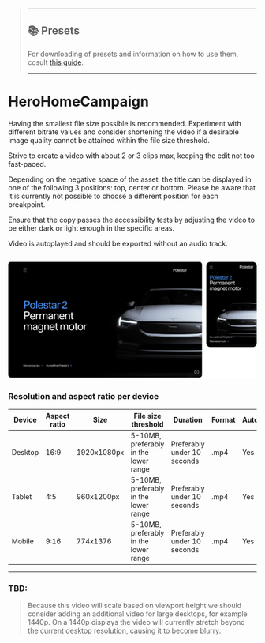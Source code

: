 > ---
> 
> ## 📚 Presets
> 
> For downloading of presets and information on how to use them, cosult [this guide](/docs/guides/presets/README.md).
> 
> ---

# HeroHomeCampaign

Having the smallest file size possible is recommended. Experiment with different bitrate values and consider shortening the video if a desirable image quality cannot be attained within the file size threshold.

Strive to create a video with about 2 or 3 clips max, keeping the edit not too fast-paced.

Depending on the negative space of the asset, the title can be displayed in one of the following 3 positions: top, center or bottom. Please be aware that it is currently not possible to choose a different position for each breakpoint.

Ensure that the copy passes the accessibility tests by adjusting the video to be either dark or light enough in the specific areas.

Video is autoplayed and should be exported without an audio track.

![section image](./image.png)
---

<!--
HeroHomeCampaign
Storybook: http://localhost:6006/?path=/story/organisms-herohomecampaign--default-story
-->

### Resolution and aspect ratio per device

| Device  | Aspect ratio | Size        | File size threshold                   | Duration                    | Format | Autoplay | Audio |
| ------- | ------------ | ----------- | ------------------------------------- | --------------------------- | ------ | -------- | ----- |
| Desktop | 16:9         | 1920x1080px | 5-10MB, preferably in the lower range | Preferably under 10 seconds | .mp4   | Yes      | No    |
| Tablet  | 4:5          | 960x1200px  | 5-10MB, preferably in the lower range | Preferably under 10 seconds | .mp4   | Yes      | No    |
| Mobile  | 9:16         | 774x1376    | 5-10MB, preferably in the lower range | Preferably under 10 seconds | .mp4   | Yes      | No    |

---

### TBD:

> Because this video will scale based on viewport height we should consider adding an additional video for large desktops,
> for example 1440p. On a 1440p displays the video will currently stretch beyond the current desktop resolution,
> causing it to become blurry.
